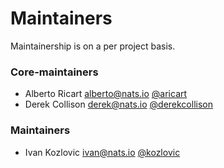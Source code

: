 # Maintainers

Maintainership is on a per project basis.

### Core-maintainers
  - Alberto Ricart <alberto@nats.io> [@aricart](https://github.com/aricart)
  - Derek Collison <derek@nats.io> [@derekcollison](https://github.com/derekcollison)
 
### Maintainers
  - Ivan Kozlovic <ivan@nats.io> [@kozlovic](https://github.com/kozlovic)